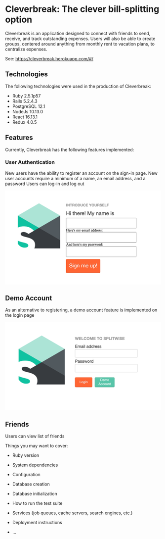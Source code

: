 # Cleverbreak: The clever bill-splitting option
Cleverbreak is an application designed to connect with friends to send, receive, and track outstanding expenses. Users will also be able to create groups, centered around anything from monthly rent to vacation plans, to centralize expenses.

See: https://cleverbreak.herokuapp.com/#/

## Technologies
The following technologies were used in the production of Cleverbreak:
  * Ruby 2.5.1p57
  * Rails 5.2.4.3
  * PostgreSQL 12.1
  * NodeJs 10.13.0
  * React 16.13.1
  * Redux 4.0.5
  
## Features
Currently, Cleverbreak has the following features implemented:

### User Authentication
New users have the ability to register an account on the sign-in page.
New user accounts require a minimum of a name, an email address, and a password
Users can log-in and log out

![Signin Example](./readme_images/Signin.png)







## Demo Account
As an alternative to registering, a demo account feature is implemented on the login page

![Demo Example](./readme_images/demoEx.png)

## Friends
Users can view list of friends


Things you may want to cover:

* Ruby version

* System dependencies

* Configuration

* Database creation

* Database initialization

* How to run the test suite

* Services (job queues, cache servers, search engines, etc.)

* Deployment instructions

* ...

